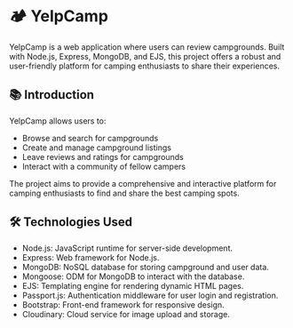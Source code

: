 # 🏕️ YelpCamp
YelpCamp is a web application where users can review campgrounds. Built with Node.js, Express, MongoDB, and EJS, this project offers a robust and user-friendly platform for camping enthusiasts to share their experiences.

## 📚 Introduction
YelpCamp allows users to:

* Browse and search for campgrounds
* Create and manage campground listings
* Leave reviews and ratings for campgrounds
* Interact with a community of fellow campers

The project aims to provide a comprehensive and interactive platform for camping enthusiasts to find and share the best camping spots.

## 🛠️ Technologies Used
* Node.js: JavaScript runtime for server-side development.
* Express: Web framework for Node.js.
* MongoDB: NoSQL database for storing campground and user data.
* Mongoose: ODM for MongoDB to interact with the database.
* EJS: Templating engine for rendering dynamic HTML pages.
* Passport.js: Authentication middleware for user login and registration.
* Bootstrap: Front-end framework for responsive design.
* Cloudinary: Cloud service for image upload and storage.
